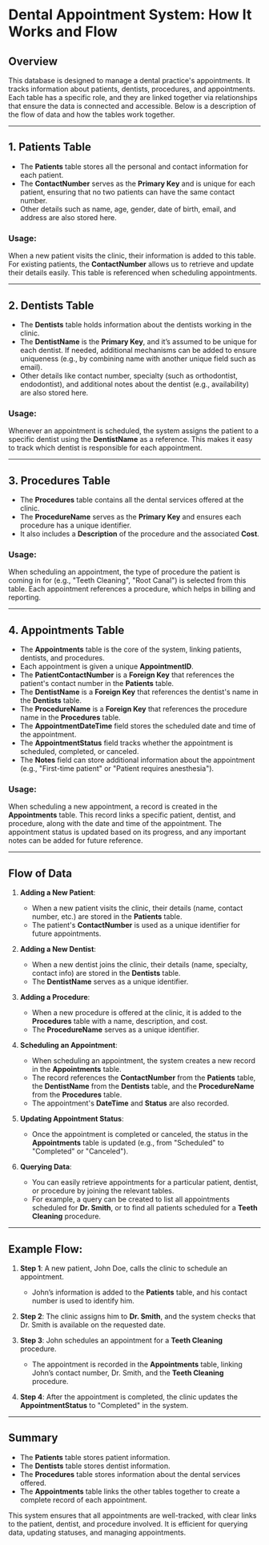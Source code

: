 # Dental Appointment System: How It Works and Flow

## Overview
This database is designed to manage a dental practice's appointments. It tracks information about patients, dentists, procedures, and appointments. Each table has a specific role, and they are linked together via relationships that ensure the data is connected and accessible. Below is a description of the flow of data and how the tables work together.

---

## 1. Patients Table
- The **Patients** table stores all the personal and contact information for each patient. 
- The **ContactNumber** serves as the **Primary Key** and is unique for each patient, ensuring that no two patients can have the same contact number. 
- Other details such as name, age, gender, date of birth, email, and address are also stored here.
  
### Usage:
When a new patient visits the clinic, their information is added to this table. For existing patients, the **ContactNumber** allows us to retrieve and update their details easily. This table is referenced when scheduling appointments.

---

## 2. Dentists Table
- The **Dentists** table holds information about the dentists working in the clinic.
- The **DentistName** is the **Primary Key**, and it’s assumed to be unique for each dentist. If needed, additional mechanisms can be added to ensure uniqueness (e.g., by combining name with another unique field such as email).
- Other details like contact number, specialty (such as orthodontist, endodontist), and additional notes about the dentist (e.g., availability) are also stored here.

### Usage:
Whenever an appointment is scheduled, the system assigns the patient to a specific dentist using the **DentistName** as a reference. This makes it easy to track which dentist is responsible for each appointment.

---

## 3. Procedures Table
- The **Procedures** table contains all the dental services offered at the clinic.
- The **ProcedureName** serves as the **Primary Key** and ensures each procedure has a unique identifier.
- It also includes a **Description** of the procedure and the associated **Cost**.

### Usage:
When scheduling an appointment, the type of procedure the patient is coming in for (e.g., "Teeth Cleaning", "Root Canal") is selected from this table. Each appointment references a procedure, which helps in billing and reporting.

---

## 4. Appointments Table
- The **Appointments** table is the core of the system, linking patients, dentists, and procedures.
- Each appointment is given a unique **AppointmentID**.
- The **PatientContactNumber** is a **Foreign Key** that references the patient's contact number in the **Patients** table.
- The **DentistName** is a **Foreign Key** that references the dentist's name in the **Dentists** table.
- The **ProcedureName** is a **Foreign Key** that references the procedure name in the **Procedures** table.
- The **AppointmentDateTime** field stores the scheduled date and time of the appointment.
- The **AppointmentStatus** field tracks whether the appointment is scheduled, completed, or canceled.
- The **Notes** field can store additional information about the appointment (e.g., "First-time patient" or "Patient requires anesthesia").

### Usage:
When scheduling a new appointment, a record is created in the **Appointments** table. This record links a specific patient, dentist, and procedure, along with the date and time of the appointment. The appointment status is updated based on its progress, and any important notes can be added for future reference.

---

## Flow of Data

1. **Adding a New Patient**:
    - When a new patient visits the clinic, their details (name, contact number, etc.) are stored in the **Patients** table.
    - The patient's **ContactNumber** is used as a unique identifier for future appointments.

2. **Adding a New Dentist**:
    - When a new dentist joins the clinic, their details (name, specialty, contact info) are stored in the **Dentists** table.
    - The **DentistName** serves as a unique identifier.

3. **Adding a Procedure**:
    - When a new procedure is offered at the clinic, it is added to the **Procedures** table with a name, description, and cost.
    - The **ProcedureName** serves as a unique identifier.

4. **Scheduling an Appointment**:
    - When scheduling an appointment, the system creates a new record in the **Appointments** table.
    - The record references the **ContactNumber** from the **Patients** table, the **DentistName** from the **Dentists** table, and the **ProcedureName** from the **Procedures** table.
    - The appointment's **DateTime** and **Status** are also recorded.
  
5. **Updating Appointment Status**:
    - Once the appointment is completed or canceled, the status in the **Appointments** table is updated (e.g., from "Scheduled" to "Completed" or "Canceled").
  
6. **Querying Data**:
    - You can easily retrieve appointments for a particular patient, dentist, or procedure by joining the relevant tables.
    - For example, a query can be created to list all appointments scheduled for **Dr. Smith**, or to find all patients scheduled for a **Teeth Cleaning** procedure.

---

## Example Flow:
1. **Step 1**: A new patient, John Doe, calls the clinic to schedule an appointment.
   - John’s information is added to the **Patients** table, and his contact number is used to identify him.

2. **Step 2**: The clinic assigns him to **Dr. Smith**, and the system checks that Dr. Smith is available on the requested date.

3. **Step 3**: John schedules an appointment for a **Teeth Cleaning** procedure. 
   - The appointment is recorded in the **Appointments** table, linking John’s contact number, Dr. Smith, and the **Teeth Cleaning** procedure.

4. **Step 4**: After the appointment is completed, the clinic updates the **AppointmentStatus** to "Completed" in the system.

---

## Summary
- The **Patients** table stores patient information.
- The **Dentists** table stores dentist information.
- The **Procedures** table stores information about the dental services offered.
- The **Appointments** table links the other tables together to create a complete record of each appointment.

This system ensures that all appointments are well-tracked, with clear links to the patient, dentist, and procedure involved. It is efficient for querying data, updating statuses, and managing appointments.
